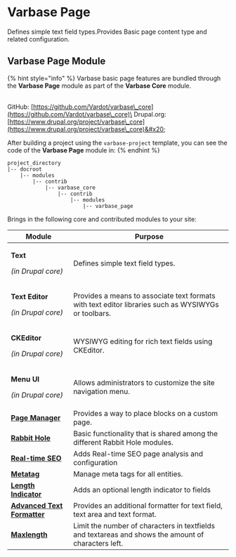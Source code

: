 # Varbase Page

Defines simple text field types.Provides Basic page content type and related configuration.

## Varbase Page Module

{% hint style="info" %}
Varbase basic page features are bundled through the **Varbase Page** module as part of the **Varbase Core** module.

\
GitHub: [https://github.com/Vardot/varbase\_core](https://github.com/Vardot/varbase\_core)\
Drupal.org: [https://www.drupal.org/project/varbase\_core](https://www.drupal.org/project/varbase\_core)&#x20;

After building a project using the `varbase-project` template, you can see the code of the **Varbase Page** module in:
{% endhint %}

```
project_directory
|-- docroot
    |-- modules
        |-- contrib
            |-- varbase_core
                |-- contrib
                    |-- modules
                        |-- varbase_page
```

Brings in the following core and contributed modules to your site:

| Module                                                                                  | Purpose                                                                                             |
| --------------------------------------------------------------------------------------- | --------------------------------------------------------------------------------------------------- |
| <p><strong>Text</strong></p><p><em>(in Drupal core)</em></p>                            | Defines simple text field types.                                                                    |
| <p><strong>Text Editor</strong></p><p><em>(in Drupal core)</em></p>                     | Provides a means to associate text formats with text editor libraries such as WYSIWYGs or toolbars. |
| <p><strong>CKEditor</strong></p><p><em>(in Drupal core)</em></p>                        | WYSIWYG editing for rich text fields using CKEditor.                                                |
| <p><strong>Menu UI</strong></p><p><em>(in Drupal core)</em></p>                         | Allows administrators to customize the site navigation menu.                                        |
| [**Page Manager**](https://www.drupal.org/project/page\_manager)                        | Provides a way to place blocks on a custom page.                                                    |
| [**Rabbit Hole**](https://www.drupal.org/project/rabbit\_hole)                          | Basic functionality that is shared among the different Rabbit Hole modules.                         |
| [**Real-time SEO**](https://www.drupal.org/project/yoast\_seo)                          | Adds Real-time SEO page analysis and configuration                                                  |
| [**Metatag**](https://www.drupal.org/project/metatag)                                   | Manage meta tags for all entities.                                                                  |
| [**Length Indicator**](https://www.drupal.org/project/length\_indicator)                | Adds an optional length indicator to fields                                                         |
| [**Advanced Text Formatter**](https://www.drupal.org/project/advanced\_text\_formatter) | Provides an additional formatter for text field, text area and text format.                         |
| [**Maxlength**](https://www.drupal.org/project/maxlength)                               | Limit the number of characters in textfields and textareas and shows the amount of characters left. |
